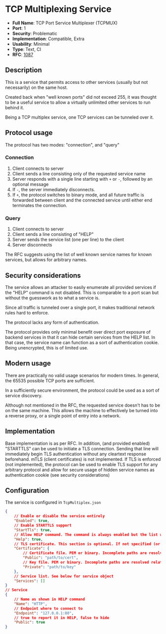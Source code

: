 # TCP Multiplexing Service

- **Full Name**: TCP Port Service Multiplexer (TCPMUX)
- **Port**: 1
- **Security**: Problematic
- **Implementation**: Compatible, Extra
- **Usability**: Minimal
- **Type**: Text, CI
- **RFC**: [1087](https://www.rfc-editor.org/rfc/rfc1078)

## Description

This is a service that permits access to other services (usually but not necessarily) on the same host.

Created back when "well known ports" did not exceed 255,
it was thought to be a useful service to allow a virtually unlimited other services to run behind it.

Being a TCP multiplex service, one TCP services can be tunneled over it.

## Protocol usage

The protocol has two modes: "connection", and "query"

### Connection

1. Client connects to server
2. Client sends a line consisting only of the requested service name
3. Server responds with a single line starting with `+` or `-`, followed by an optional message
4. If `-`, the server immediately disconnects.
5. If `+`, the protocol switches to binary mode, and all future traffic is forwarded between client and the connected service until either end terminates the connection.

### Query

1. Client connects to server
2. Client sends a line consisting of "HELP"
3. Server sends the service list (one per line) to the client
4. Server disconnects

The RFC suggests using the list of well known service names for known services, but allows for arbitrary names.

## Security considerations

The service allows an attacker to easily enumerate all provided services if the "HELP" command is not disabled.
This is comparable to a port scan but without the guesswork as to what a service is.

Since all traffic is tunneled over a single port,
it makes traditional network rules hard to enforce.

The protocol lacks any form of authentication.

The protocol provides only minimal benefit over direct port exposure of backend services in that it can hide certain services from the HELP list. In that case, the service name can function as a sort of authentication cookie. Being unencrypted, this is of limited use.

## Modern usage

There are practically no valid usage scenarios for modern times. In general, the 65535 possible TCP ports are sufficient.

In a sufficiently secure environment, the protocol could be used as a sort of service discovery.

Although not mentioned in the RFC, the requested service doesn't has to be on the same machine. This allows the machine to effectively be turned into a reverse proxy, or a single point of entry into a network.

## Implementation

Base implementation is as per RFC.
In addition, (and provided enabled) "STARTTLS" can be used to initiate a TLS connection. Sending that line will immediately begin TLS authentication without any cleartext response beforehand. mTLS (client certificates) is not implemented.
If TLS is enforced (not implemented), the protocol can be used to enable TLS support for any arbitrary protocol and allow for secure usage of hidden service names as authentication cookie (see security considerations)

## Configuration

The service is configured in `TcpMultiplex.json`

```json
{
	// Enable or disable the service entirely
    "Enabled": true,
	// Enable STARTTLS support
    "StartTls": true,
	// Allow HELP command. The command is always enabled but the list will be empty if set to "false"
    "Help": true,
	// TLS certificate. This section is optional. If not specified (or set to null), a self-signed certificate will be used
    "Certificate": {
		// Certificate file. PEM or binary. Incomplete paths are resolved relative to the config directory.
        "Public": "path/to/cert",
		// Key file. PEM or binary. Incomplete paths are resolved relative to the config directory.
        "Private": "path/to/key"
    },
	// Service list. See below for service object
    "Services": []
}
// Service
{
	// Name as shown in HELP command
	"Name": "HTTP",
	// Endpoint where to connect to
	"Endpoint": "127.0.0.1:80",
	// true to report it in HELP, false to hide
	"Public": true
}
```
